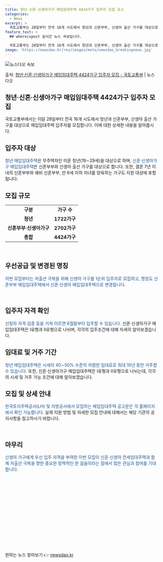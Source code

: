```yaml
---
title: 청년·신혼·신생아가구 매입임대주택 4424가구 입주자 모집 공고
categories:
  - News
excerpt: >
  국토교통부는 28일부터 전국 16개 시도에서 청년과 신혼부부, 신생아 출산 가구를 대상으로 매입임대주택 입주…
feature_text: >
  ## whereispost 실시간 뉴스 속보입니다.

  국토교통부는 28일부터 전국 16개 시도에서 청년과 신혼부부, 신생아 출산 가구를 대상으로 매입임대주택 입주…
image: 'https://newsdao.kr/res/images/meta/newsdao_breakingnews.jpg'
---
```


![뉴스다오 속보](https://newsdao.kr/res/images/meta/newsdao_breakingnews.jpg)

<p>출처: <a href="https://newsdao.kr/3434" rel="dofollow">청년·신혼·신생아가구 매입임대주택 4424가구 입주자 모집 - 국토교통부</a> | 뉴스다오</p>

<h2>청년·신혼·신생아가구 매입임대주택 4424가구 입주자 모집</h2>
<p data-ke-size="size16">국토교통부에서는 이달 28일부터 전국 16개 시도에서 청년과 신혼부부, 신생아 출산 가구를 대상으로 매입임대주택 입주자를 모집합니다. 이에 대한 상세한 내용을 알아봅시다.</p>

<h2 data-ke-size="size26">입주자 대상</h2>
<p><span style="color: #1a5490;">청년 매입임대주택</span>은 무주택자인 미혼 청년(19∼29세)을 대상으로 하며, <span style="color: #1a5490;">신혼·신생아가구 매입임대주택</span>은 신혼부부와 신생아 출산 가구를 대상으로 합니다. 또한, 결혼 7년 이내의 신혼부부와 예비 신혼부부, 만 6세 이하 자녀를 양육하는 가구도 지원 대상에 포함됩니다.</p>

<h2 data-ke-size="size26">모집 규모</h2>
<table>
	<tr>
		<td style="text-align: center; height: 17px;"><b>구분</b></td>
		<td style="text-align: center; height: 17px;"><b>가구 수</b></td>
	</tr>
	<tr>
		<td style="text-align: center; height: 17px;"><b>청년</b></td>
		<td style="text-align: center; height: 17px;"><b>1722가구</b></td>
	</tr>
	<tr>
		<td style="text-align: center; height: 17px;"><b>신혼부부·신생아가구</b></td>
		<td style="text-align: center; height: 17px;"><b>2702가구</b></td>
	</tr>
	<tr>
		<td style="text-align: center; height: 17px;"><b>총합</b></td>
		<td style="text-align: center; height: 17px;"><b>4424가구</b></td>
	</tr>
</table>
<p data-ke-size="size16">&nbsp;</p>

<h2 data-ke-size="size26">우선공급 및 변경된 명칭</h2>
<p><span style="color: #1a5490;">이번 모집부터는 저출산 극복을 위해 신생아 가구를 1순위 입주자로 모집하고, 명칭도 신혼부부 매입임대주택에서 신혼·신생아 매입임대주택으로 변경됩니다.</span></p>
<p data-ke-size="size16">&nbsp;</p>

<h2 data-ke-size="size26">입주자 자격 확인</h2>
<p><span style="color: #1a5490;">신청자 자격 검증 등을 거쳐 이르면 6월말부터 입주할 수 있습니다.</span> 신혼·신생아가구 매입임대주택은 Ⅰ유형과 Ⅱ유형으로 나뉘며, 각각의 입주조건에 대해 자세히 알아보겠습니다.</p>

<h2 data-ke-size="size26">임대료 및 거주 기간</h2>
<p><span style="color: #1a5490;">청년 매입임대주택은 시세의 40∼50% 수준의 저렴한 임대료로 최대 10년 동안 거주할 수 있습니다.</span> 또한, 신혼·신생아가구 매입임대주택은 Ⅰ유형과 Ⅱ유형으로 나뉘는데, 각각의 시세 및 거주 가능 조건에 대해 알아보겠습니다.</p>

<h2 data-ke-size="size26">모집 및 상세 안내</h2>
<p><span style="color: #1a5490;">한국토지주택공사(LH) 및 지방공사에서 모집하는 매입임대주택 공고문은 각 홈페이지에서 확인 가능합니다.</span> 실제 지원 방법 및 자세한 모집 안내에 대해서는 해당 기관의 공지사항을 참고하시기 바랍니다.</p>
<p data-ke-size="size16">&nbsp;</p>

<h2 data-ke-size="size26">마무리</h2>
<p><span style="color: #1a5490;">신생아 가구에게 우선 입주 자격을 부여한 이번 모집이 신혼·신생아 전세임대주택과 함께 저출산 극복을 향한 중요한 정책적인 한 걸음이라는 점에서 많은 관심과 참여를 기대합니다.</span></p>
<p data-ke-size="size16">&nbsp;</p>
<p data-ke-size="size16">&nbsp;</p>
<p data-ke-size="size16">&nbsp;</p>
<p data-ke-size="size16">&nbsp;</p>
<p data-ke-size="size16">&nbsp;</p>
<p data-ke-size="size16">&nbsp;</p>
<p data-ke-size="size16">&nbsp;</p>
<p data-ke-size="size16">&nbsp;</p> 

원하는 뉴스 찾아보기 👉 <a href="https://newsdao.kr" rel="dofollow">newsdao.kr</a>


